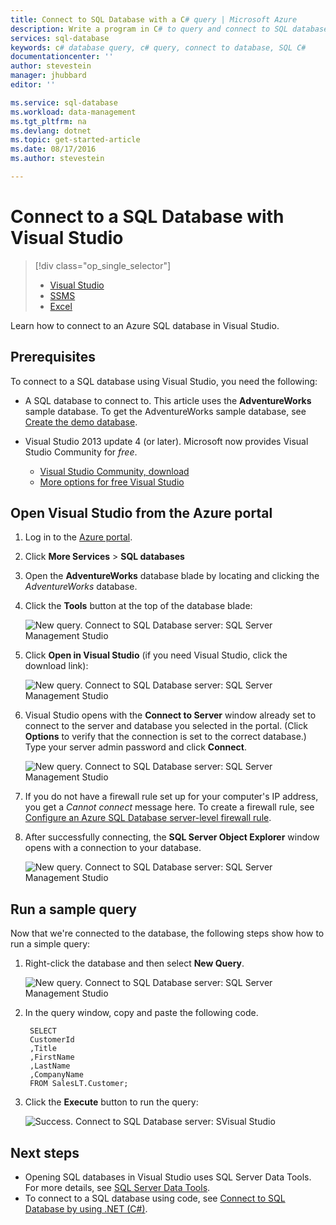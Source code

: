 ```yaml
---
title: Connect to SQL Database with a C# query | Microsoft Azure
description: Write a program in C# to query and connect to SQL database. Info about IP addresses, connection strings, secure login, and free Visual Studio.
services: sql-database
keywords: c# database query, c# query, connect to database, SQL C#
documentationcenter: ''
author: stevestein
manager: jhubbard
editor: ''

ms.service: sql-database
ms.workload: data-management
ms.tgt_pltfrm: na
ms.devlang: dotnet
ms.topic: get-started-article
ms.date: 08/17/2016
ms.author: stevestein

---
```

# Connect to a SQL Database with Visual Studio
> [!div class="op_single_selector"]
> * [Visual Studio](sql-database-connect-query.md)
> * [SSMS](sql-database-connect-query-ssms.md)
> * [Excel](sql-database-connect-excel.md)
> 
> 

Learn how to connect to an Azure SQL database in Visual Studio. 

## Prerequisites
To connect to a SQL database using Visual Studio, you need the following: 

* A SQL database to connect to. This article uses the **AdventureWorks** sample database. To get the AdventureWorks sample database, see [Create the demo database](sql-database-get-started.md).
* Visual Studio 2013 update 4 (or later). Microsoft now provides Visual Studio Community for *free*.
  
  * [Visual Studio Community, download](http://www.visualstudio.com/products/visual-studio-community-vs)
  * [More options for free Visual Studio](http://www.visualstudio.com/products/free-developer-offers-vs.aspx)

## Open Visual Studio from the Azure portal
1. Log in to the [Azure portal](https://portal.azure.com/).
2. Click **More Services** > **SQL databases**
3. Open the **AdventureWorks** database blade by locating and clicking the *AdventureWorks* database.
4. Click the **Tools** button at the top of the database blade:
   
    ![New query. Connect to SQL Database server: SQL Server Management Studio](./media/sql-database-connect-query/tools.png)
5. Click **Open in Visual Studio** (if you need Visual Studio, click the download link):
   
    ![New query. Connect to SQL Database server: SQL Server Management Studio](./media/sql-database-connect-query/open-in-vs.png)
6. Visual Studio opens with the **Connect to Server** window already set to connect to the server and database you selected in the portal.  (Click **Options** to verify that the connection is set to the correct database.)
   Type your server admin password and click **Connect**.

    ![New query. Connect to SQL Database server: SQL Server Management Studio](./media/sql-database-connect-query/connect.png)


1. If you do not have a firewall rule set up for your computer's IP address, you get a *Cannot connect* message here. To create a firewall rule, see [Configure an Azure SQL Database server-level firewall rule](sql-database-configure-firewall-settings.md).
2. After successfully connecting, the **SQL Server Object Explorer** window opens with a connection to your database.
   
    ![New query. Connect to SQL Database server: SQL Server Management Studio](./media/sql-database-connect-query/sql-server-object-explorer.png)

## Run a sample query
Now that we're connected to the database, the following steps show how to run a simple query:

1. Right-click the database and then select **New Query**.
   
    ![New query. Connect to SQL Database server: SQL Server Management Studio](./media/sql-database-connect-query/new-query.png)
2. In the query window, copy and paste the following code.
   
        SELECT
        CustomerId
        ,Title
        ,FirstName
        ,LastName
        ,CompanyName
        FROM SalesLT.Customer;
3. Click the **Execute** button to run the query:
   
    ![Success. Connect to SQL Database server: SVisual Studio](./media/sql-database-connect-query/run-query.png)

## Next steps
* Opening SQL databases in Visual Studio uses SQL Server Data Tools. For more details, see [SQL Server Data Tools](https://msdn.microsoft.com/library/hh272686.aspx).
* To connect to a SQL database using code, see [Connect to SQL Database by using .NET (C#)](sql-database-develop-dotnet-simple.md).

